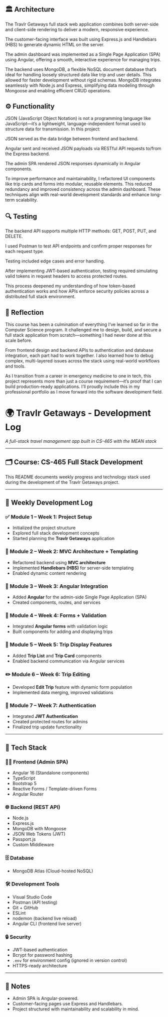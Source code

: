 # 
## 🏛 Architecture
The Travlr Getaways full stack web application combines both server-side and client-side rendering to deliver a modern, responsive experience.

The customer-facing interface was built using Express.js and Handlebars (HBS) to generate dynamic HTML on the server.

The admin dashboard was implemented as a Single Page Application (SPA) using Angular, offering a smooth, interactive experience for managing trips.

The backend uses MongoDB, a flexible NoSQL document database that’s ideal for handling loosely structured data like trip and user details. This allowed for faster development without rigid schemas. MongoDB integrates seamlessly with Node.js and Express, simplifying data modeling through Mongoose and enabling efficient CRUD operations.

## ⚙️ Functionality
JSON (JavaScript Object Notation) is not a programming language like JavaScript—it’s a lightweight, language-independent format used to structure data for transmission. In this project:

JSON served as the data bridge between frontend and backend.

Angular sent and received JSON payloads via RESTful API requests to/from the Express backend.

The admin SPA rendered JSON responses dynamically in Angular components.

To improve performance and maintainability, I refactored UI components like trip cards and forms into modular, reusable elements. This reduced redundancy and improved consistency across the admin dashboard. These techniques align with real-world development standards and enhance long-term scalability.

## 🔍 Testing
The backend API supports multiple HTTP methods: GET, POST, PUT, and DELETE.

I used Postman to test API endpoints and confirm proper responses for each request type.

Testing included edge cases and error handling.

After implementing JWT-based authentication, testing required simulating valid tokens in request headers to access protected routes.

This process deepened my understanding of how token-based authentication works and how APIs enforce security policies across a distributed full stack environment.

## 🎯 Reflection
This course has been a culmination of everything I’ve learned so far in the Computer Science program. It challenged me to design, build, and secure a full stack application from scratch—something I had never done at this scale before.

From frontend design and backend APIs to authentication and database integration, each part had to work together. I also learned how to debug complex, multi-layered issues across the stack using real-world workflows and tools.

As I transition from a career in emergency medicine to one in tech, this project represents more than just a course requirement—it’s proof that I can build production-ready applications. I’ll proudly include this in my professional portfolio as I move forward into the software development field.

# 🌍 Travlr Getaways - Development Log  
_A full-stack travel management app built in CS-465 with the MEAN stack_

---

## 🗂 Course: CS-465 Full Stack Development

This README documents weekly progress and technology stack used during the development of the Travlr Getaways project.

---

## 📅 Weekly Development Log

### ✅ Module 1 – Week 1: Project Setup
- Initialized the project structure
- Explored full stack development concepts
- Started planning the **Travlr Getaways** application

### 🔧 Module 2 – Week 2: MVC Architecture + Templating
- Refactored backend using **MVC architecture**
- Implemented **Handlebars (HBS)** for server-side templating
- Enabled dynamic content rendering

### 🚀 Module 3 – Week 3: Angular Integration
- Added **Angular** for the admin-side Single Page Application (SPA)
- Created components, routes, and services

### 📝 Module 4 – Week 4: Forms + Validation
- Integrated **Angular forms** with validation logic
- Built components for adding and displaying trips

### 🧩 Module 5 – Week 5: Trip Display Features
- Added **Trip List** and **Trip Card** components
- Enabled backend communication via Angular services

### ✏️ Module 6 – Week 6: Trip Editing
- Developed **Edit Trip** feature with dynamic form population
- Implemented data merging, improved validations

### 🔐 Module 7 – Week 7: Authentication
- Integrated **JWT Authentication**
- Created protected routes for admins
- Finalized trip update functionality

---

## 🧰 Tech Stack

### 👨‍💻 Frontend (Admin SPA)
- Angular 16 (Standalone components)
- TypeScript
- Bootstrap 5
- Reactive Forms / Template-driven Forms
- Angular Router

### 🌐 Backend (REST API)
- Node.js
- Express.js
- MongoDB with Mongoose
- JSON Web Tokens (JWT)
- Passport.js
- Custom Middleware

### 🗄️ Database
- MongoDB Atlas (Cloud-hosted NoSQL)

### 🛠 Development Tools
- Visual Studio Code
- Postman (API testing)
- Git + GitHub
- ESLint
- nodemon (backend live reload)
- Angular CLI (frontend live server)

### 🔒 Security
- JWT-based authentication
- Bcrypt for password hashing
- `.env` for environment config (ignored in version control)
- HTTPS-ready architecture

---

## 📌 Notes
- Admin SPA is Angular-powered.
- Customer-facing pages use Express and Handlebars.
- Project structured with maintainability and scalability in mind.
